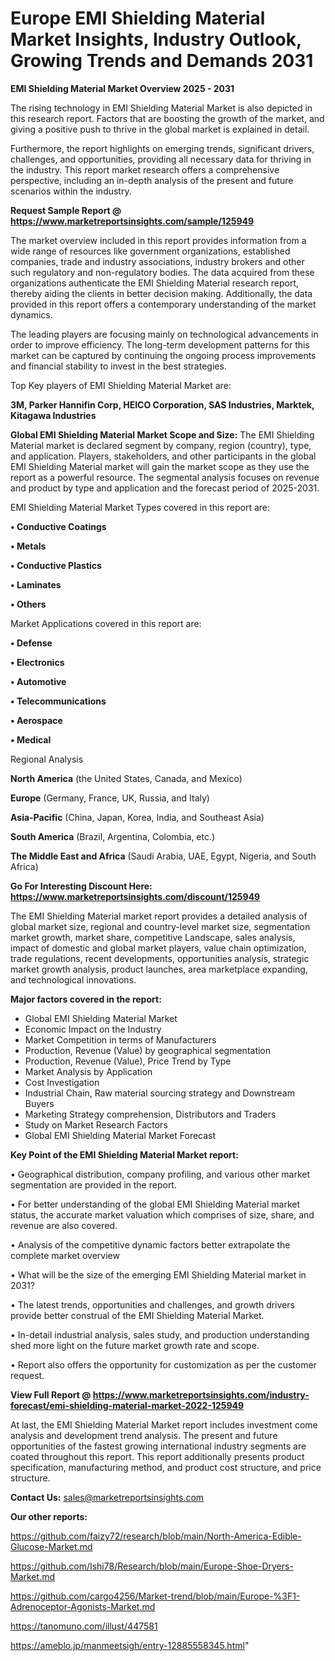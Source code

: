 # Europe EMI Shielding Material Market Insights, Industry Outlook, Growing Trends and Demands 2031

<Strong> EMI Shielding Material Market Overview 2025 - 2031</strong>

The rising technology in EMI Shielding Material Market is also depicted in this research report. Factors that are boosting the growth of the market, and giving a positive push to thrive in the global market is explained in detail.

Furthermore, the report highlights on emerging trends, significant drivers, challenges, and opportunities, providing all necessary data for thriving in the industry. This report market research offers a comprehensive perspective, including an in-depth analysis of the present and future scenarios within the industry.

<strong>Request Sample Report @ <a href=https://www.marketreportsinsights.com/sample/125949>https://www.marketreportsinsights.com/sample/125949</a></strong>

The market overview included in this report provides information from a wide range of resources like government organizations, established companies, trade and industry associations, industry brokers and other such regulatory and non-regulatory bodies. The data acquired from these organizations authenticate the EMI Shielding Material research report, thereby aiding the clients in better decision making. Additionally, the data provided in this report offers a contemporary understanding of the market dynamics.

The leading players are focusing mainly on technological advancements in order to improve efficiency. The long-term development patterns for this market can be captured by continuing the ongoing process improvements and financial stability to invest in the best strategies.

Top Key players of EMI Shielding Material Market are:

<strong>3M, Parker Hannifin Corp, HEICO Corporation, SAS Industries, Marktek, Kitagawa Industries</strong>

<strong><b>Global EMI Shielding Material Market Scope and Size:</b></strong>
The EMI Shielding Material market is declared segment by company, region (country), type, and application. Players, stakeholders, and other participants in the global EMI Shielding Material market will gain the market scope as they use the report as a powerful resource. The segmental analysis focuses on revenue and product by type and application and the forecast period of 2025-2031.

EMI Shielding Material Market Types covered in this report are:

<strong>• Conductive Coatings

• Metals

• Conductive Plastics

• Laminates

• Others</strong>

Market Applications covered in this report are:

<strong>• Defense

• Electronics

• Automotive

• Telecommunications

• Aerospace

• Medical</strong> 

Regional Analysis

<strong>North America</strong> (the United States, Canada, and Mexico)

<strong>Europe</strong> (Germany, France, UK, Russia, and Italy)

<strong>Asia-Pacific</strong> (China, Japan, Korea, India, and Southeast Asia)

<strong>South America</strong> (Brazil, Argentina, Colombia, etc.)

<strong>The Middle East and Africa</strong> (Saudi Arabia, UAE, Egypt, Nigeria, and South Africa)

<strong>Go For Interesting Discount Here: <a href=https://www.marketreportsinsights.com/discount/125949>https://www.marketreportsinsights.com/discount/125949</a></strong>

The EMI Shielding Material market report provides a detailed analysis of global market size, regional and country-level market size, segmentation market growth, market share, competitive Landscape, sales analysis, impact of domestic and global market players, value chain optimization, trade regulations, recent developments, opportunities analysis, strategic market growth analysis, product launches, area marketplace expanding, and technological innovations.

<strong><b>Major factors covered in the report:</b></strong>
<ul>
  <li>Global EMI Shielding Material Market </li>
  <li>Economic Impact on the Industry</li>
  <li>Market Competition in terms of Manufacturers</li>
  <li>Production, Revenue (Value) by geographical segmentation</li>
  <li>Production, Revenue (Value), Price Trend by Type</li>
  <li>Market Analysis by Application</li>
  <li>Cost Investigation</li>
  <li>Industrial Chain, Raw material sourcing strategy and Downstream Buyers</li>
  <li>Marketing Strategy comprehension, Distributors and Traders</li>
  <li>Study on Market Research Factors</li>
  <li>Global EMI Shielding Material Market Forecast</li>
</ul>

<strong><b>Key Point of the EMI Shielding Material Market report:</b></strong>

• Geographical distribution, company profiling, and various other market segmentation are provided in the report.

• For better understanding of the global EMI Shielding Material market status, the accurate market valuation which comprises of size, share, and revenue are also covered.

• Analysis of the competitive dynamic factors better extrapolate the complete market overview

• What will be the size of the emerging EMI Shielding Material market in 2031?

• The latest trends, opportunities and challenges, and growth drivers provide better construal of the EMI Shielding Material Market.

• In-detail industrial analysis, sales study, and production understanding shed more light on the future market growth rate and scope.

• Report also offers the opportunity for customization as per the customer request.

<strong><b>View Full Report @ <a href=https://www.marketreportsinsights.com/industry-forecast/emi-shielding-material-market-2022-125949>https://www.marketreportsinsights.com/industry-forecast/emi-shielding-material-market-2022-125949</a></b></strong>


At last, the EMI Shielding Material Market report includes investment come analysis and development trend analysis. The present and future opportunities of the fastest growing international industry segments are coated throughout this report. This report additionally presents product specification, manufacturing method, and product cost structure, and price structure.

<strong>Contact Us:</strong>
sales@marketreportsinsights.com

<strong>Our other reports:</strong>

<a href=https://github.com/faizy72/research/blob/main/North-America-Edible-Glucose-Market.md>https://github.com/faizy72/research/blob/main/North-America-Edible-Glucose-Market.md</a>

<a href=https://github.com/Ishi78/Research/blob/main/Europe-Shoe-Dryers-Market.md>https://github.com/Ishi78/Research/blob/main/Europe-Shoe-Dryers-Market.md</a>

<a href=https://github.com/cargo4256/Market-trend/blob/main/Europe-%3F1-Adrenoceptor-Agonists-Market.md>https://github.com/cargo4256/Market-trend/blob/main/Europe-%3F1-Adrenoceptor-Agonists-Market.md</a>

<a href=https://tanomuno.com/illust/447581>https://tanomuno.com/illust/447581</a>

<a href=https://ameblo.jp/manmeetsigh/entry-12885558345.html>https://ameblo.jp/manmeetsigh/entry-12885558345.html</a>"
